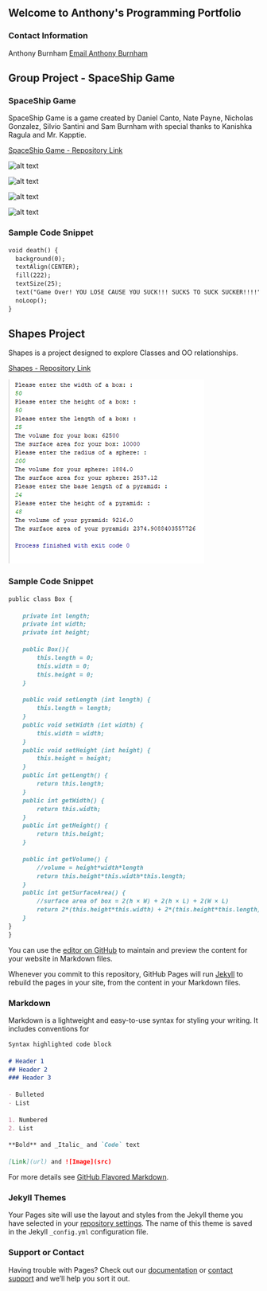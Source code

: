 ## Welcome to Anthony's Programming Portfolio

### Contact Information
Anthony Burnham
[Email Anthony Burnham](mailto:iamsamsoccer@gmail.com)

## Group Project - SpaceShip Game

### SpaceShip Game

SpaceShip Game is a game created by Daniel Canto, Nate Payne, Nicholas Gonzalez, Silvio Santini and Sam Burnham with 
special thanks to Kanishka Ragula and Mr. Kapptie.

[SpaceShip Game - Repository Link](https://github.com/Anthburn/SpaceshipGame-master)

![alt text](https://github.com/Anthburn/Programming1/blob/master/gamestart.png "Game Start")

![alt text](https://github.com/Anthburn/Programming1/blob/master/ingame1.png "In Game 1")

![alt text](https://github.com/Anthburn/Programming1/blob/master/ingame2.png "In Game 2")

![alt text](https://github.com/Anthburn/Programming1/blob/master/youlose.png "You Lose!")

### Sample Code Snippet
```markdown
void death() {
  background(0);
  textAlign(CENTER);
  fill(222);
  textSize(25);
  text("Game Over! YOU LOSE CAUSE YOU SUCK!!! SUCKS TO SUCK SUCKER!!!!", width/2, height/2);
  noLoop();
}
```

## Shapes Project

Shapes is a project designed to explore Classes and OO relationships.

[Shapes - Repository Link](https://github.com/Anthburn/Shapes)

![alt text](https://github.com/Anthburn/Shapes/blob/master/shapes_screenshot.png "Shapes ScreenShot")


### Sample Code Snippet
```markdown
public class Box {

    private int length;
    private int width;
    private int height;

    public Box(){
        this.length = 0;
        this.width = 0;
        this.height = 0;
    }

    public void setLength (int length) {
        this.length = length;
    }
    public void setWidth (int width) {
        this.width = width;
    }
    public void setHeight (int height) {
        this.height = height;
    }
    public int getLength() {
        return this.length;
    }
    public int getWidth() {
        return this.width;
    }
    public int getHeight() {
        return this.height;
    }

    public int getVolume() {
        //volume = height*width*length
        return this.height*this.width*this.length;
    }
    public int getSurfaceArea() {
        //surface area of box = 2(h × W) + 2(h × L) + 2(W × L)
        return 2*(this.height*this.width) + 2*(this.height*this.length) + 2*(this.width * this.length);
    }
}
}
```





You can use the [editor on GitHub](https://github.com/Anthburn/Programming1/edit/master/index.md) to maintain and preview the content for your website in Markdown files.

Whenever you commit to this repository, GitHub Pages will run [Jekyll](https://jekyllrb.com/) to rebuild the pages in your site, from the content in your Markdown files.

### Markdown

Markdown is a lightweight and easy-to-use syntax for styling your writing. It includes conventions for

```markdown
Syntax highlighted code block

# Header 1
## Header 2
### Header 3

- Bulleted
- List

1. Numbered
2. List

**Bold** and _Italic_ and `Code` text

[Link](url) and ![Image](src)
```

For more details see [GitHub Flavored Markdown](https://guides.github.com/features/mastering-markdown/).

### Jekyll Themes

Your Pages site will use the layout and styles from the Jekyll theme you have selected in your [repository settings](https://github.com/Anthburn/Programming1/settings). The name of this theme is saved in the Jekyll `_config.yml` configuration file.

### Support or Contact

Having trouble with Pages? Check out our [documentation](https://help.github.com/categories/github-pages-basics/) or [contact support](https://github.com/contact) and we’ll help you sort it out.
